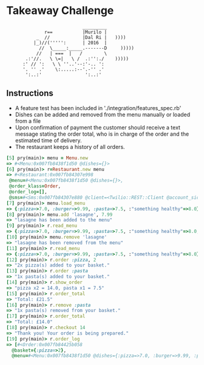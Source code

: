 Takeaway Challenge
==================
```
                            _________
              r==           |Murilo |
           _  //            |Dal Ri |   ))))
          |_)//(''''':      | 2016  |
            //  \_____:_____.-------D     )))))
           //   | ===  |   /        \
       .:'//.   \ \=|   \ /  .:'':./    )))))
      :' // ':   \ \ ''..'--:'-.. ':
      '. '' .'    \:.....:--'.-'' .'
       ':..:'                ':..:'

 ```

Instructions
-------

* A feature test has been included in './integration/features_spec.rb'
* Dishes can be added and removed from the menu manually or loaded from a file
* Upon confirmation of payment the customer should receive a text message stating the order total, who is in charge of the order and the estimated time of delivery.
* The restaurant keeps a history of all orders.


```ruby
[5] pry(main)> menu = Menu.new
=> #<Menu:0x007fb8438f1d50 @dishes={}>
[6] pry(main)> r=Restaurant.new menu
=> #<Restaurant:0x007fb84307e998
 @menu=#<Menu:0x007fb8438f1d50 @dishes={}>,
 @order_klass=Order,
 @order_log=[],
 @sms=#<Sms:0x007fb84307e880 @client=<Twilio::REST::Client @account_sid=AC4d884080618a7f0dbde8223d27f647f9>>>
[7] pry(main)> menu.load_menu
=> {:pizza=>7.0, :burger=>9.99, :pasta=>7.5, :"something healthy"=>8.0}
[8] pry(main)> menu.add 'lasagne', 7.99
=> "lasagne has been added to the menu"
[9] pry(main)> r.read_menu
=> {:pizza=>7.0, :burger=>9.99, :pasta=>7.5, :"something healthy"=>8.0, :lasagne=>7.99}
[10] pry(main)> menu.remove 'lasagne'
=> "lasagne has been removed from the menu"
[11] pry(main)> r.read_menu
=> {:pizza=>7.0, :burger=>9.99, :pasta=>7.5, :"something healthy"=>8.0}
[12] pry(main)> r.order :pizza, 2
=> "2x pizza(s) added to your basket."
[13] pry(main)> r.order :pasta
=> "1x pasta(s) added to your basket."
[14] pry(main)> r.show_order
=> "pizza x2 = 14.0, pasta x1 = 7.5"
[15] pry(main)> r.order_total
=> "Total: £21.5"
[16] pry(main)> r.remove :pasta
=> "1x pasta(s) removed from your basket."
[17] pry(main)> r.order_total
=> "Total: £14.0"
[18] pry(main)> r.checkout 14
=> "Thank you! Your order is being prepared."
[19] pry(main)> r.order_log
=> [#<Order:0x007fb84425b058
  @basket={:pizza=>2},
  @menu=#<Menu:0x007fb8438f1d50 @dishes={:pizza=>7.0, :burger=>9.99, :pasta=>7.5, :"something healthy"=>8.0}>>]
```
